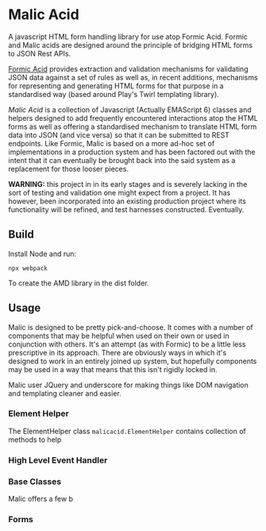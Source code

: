 # Malic Acid
A javascript  HTML form handling library for use atop Formic Acid.  Formic and Malic acids are designed around the principle of
bridging HTML forms to JSON Rest APIs. 

[Formic Acid](https://github.com/FatConan/formic-acid) provides extraction and validation mechanisms for validating JSON data 
against a set of rules as well as, in recent additions, mechanisms for representing and generating HTML forms for that purpose in 
a standardised way (based around Play's Twirl templating library).

*Malic Acid* is a collection of Javascript (Actually EMAScript 6) classes and helpers designed to add frequently encountered interactions atop the HTML forms 
as well as offering a standardised mechanism to translate HTML form data into JSON (and vice versa) so that it can be submitted to REST endpoints.
Like Formic, Malic is based on a more ad-hoc set of implementations in a production system and has been factored out with the intent
that it can eventually be brought back into the said system as a replacement for those looser pieces. 

**WARNING:** this project in in its early stages and is severely lacking in the sort of testing and validation one might expect 
from a project. It has however, been incorporated into an existing production project where its functionality will be refined, and 
test harnesses constructed. Eventually.

## Build
Install Node and run:

```
npx webpack
```

To create the AMD library in the dist folder.

## Usage

Malic is designed to be pretty pick-and-choose. It comes with a number of components that may be helpful when used on their own
or used in conjunction with others. It's an attempt (as with Formic) to be a little less prescriptive in its approach. There
are obviously ways in which it's designed to work in an entirely joined up system, but hopefully components may be used
in a way that means that this isn't rigidly locked in.

Malic user JQuery and underscore for making things like DOM navigation and templating cleaner and easier.  

### Element Helper

The ElementHelper class `malicacid.ElementHelper` contains collection of methods to help 

### High Level Event Handler

### Base Classes

Malic offers a few b

### Forms

